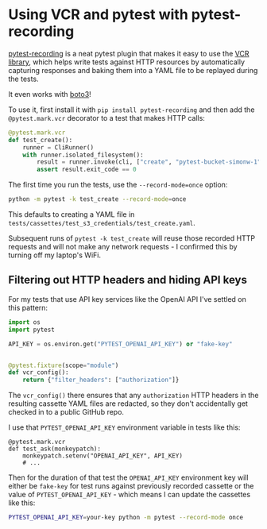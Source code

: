 # Using VCR and pytest with pytest-recording

[pytest-recording](https://github.com/kiwicom/pytest-recording) is a neat pytest plugin that makes it easy to use the [VCR library](https://vcrpy.readthedocs.io/), which helps write tests against HTTP resources by automatically capturing responses and baking them into a YAML file to be replayed during the tests.

It even works with [boto3](https://aws.amazon.com/sdk-for-python/)!

To use it, first install it with `pip install pytest-recording` and then add the `@pytest.mark.vcr` decorator to a test that makes HTTP calls:

```python
@pytest.mark.vcr
def test_create():
    runner = CliRunner()
    with runner.isolated_filesystem():
        result = runner.invoke(cli, ["create", "pytest-bucket-simonw-1", "-c"])
        assert result.exit_code == 0
```

The first time you run the tests, use the `--record-mode=once` option:
```bash
python -m pytest -k test_create --record-mode=once
```
This defaults to creating a YAML file in `tests/cassettes/test_s3_credentials/test_create.yaml`.

Subsequent runs of `pytest -k test_create` will reuse those recorded HTTP requests and will not make any network requests - I confirmed this by turning off my laptop's WiFi.

## Filtering out HTTP headers and hiding API keys

For my tests that use API key services like the OpenAI API I've settled on this pattern:

```python
import os
import pytest

API_KEY = os.environ.get("PYTEST_OPENAI_API_KEY") or "fake-key"


@pytest.fixture(scope="module")
def vcr_config():
    return {"filter_headers": ["authorization"]}
```

The `vcr_config()` there ensures that any `authorization` HTTP headers in the resulting cassette YAML files are redacted, so they don't accidentally get checked in to a public GitHub repo.

I use that `PYTEST_OPENAI_API_KEY` environment variable in tests like this:

```
@pytest.mark.vcr
def test_ask(monkeypatch):
    monkeypatch.setenv("OPENAI_API_KEY", API_KEY)
    # ...
```
Then for the duration of that test the `OPENAI_API_KEY` environment key will either be `fake-key` for test runs against previously recorded cassette or the value of `PYTEST_OPENAI_API_KEY` - which means I can update the cassettes like this:

```bash
PYTEST_OPENAI_API_KEY=your-key python -m pytest --record-mode once
```

